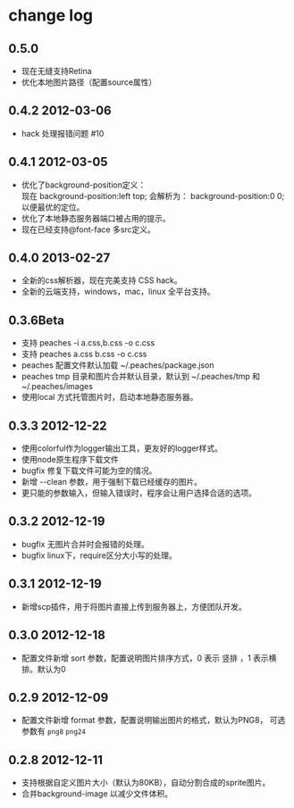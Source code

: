 # change log

## 0.5.0
* 现在无缝支持Retina
* 优化本地图片路径（配置source属性）

## 0.4.2 2012-03-06
* hack 处理报错问题 #10

## 0.4.1 2012-03-05
* 优化了background-position定义：  
  现在 background-position:left top; 会解析为： background-position:0 0; 以便最优的定位。
* 优化了本地静态服务器端口被占用的提示。
* 现在已经支持@font-face 多src定义。

## 0.4.0 2013-02-27
* 全新的css解析器，现在完美支持 CSS hack。
* 全新的云端支持，windows，mac，linux 全平台支持。

## 0.3.6Beta
* 支持 peaches -i a.css,b.css -o c.css
* 支持 peaches a.css b.css -o c.css
* peaches 配置文件默认加载 ~/.peaches/package.json
* peaches tmp 目录和图片合并默认目录，默认到 ~/.peaches/tmp 和 ~/.peaches/images
* 使用local 方式托管图片时，启动本地静态服务器。

## 0.3.3 2012-12-22
* 使用colorful作为logger输出工具，更友好的logger样式。
* 使用node原生程序下载文件
* bugfix 修复下载文件可能为空的情况。
* 新增 --clean 参数，用于强制下载已经缓存的图片。
* 更只能的参数输入，但输入错误时，程序会让用户选择合适的选项。

## 0.3.2 2012-12-19
* bugfix 无图片合并时会报错的处理。
* bugfix linux下，require区分大小写的处理。

## 0.3.1 2012-12-19
* 新增scp插件，用于将图片直接上传到服务器上，方便团队开发。

## 0.3.0 2012-12-18
* 配置文件新增 sort 参数，配置说明图片排序方式，0 表示 竖排 ，1 表示横排。默认为0

## 0.2.9 2012-12-09

* 配置文件新增 format 参数，配置说明输出图片的格式，默认为PNG8， 可选参数有 `png8` `png24`

## 0.2.8 2012-12-11

* 支持根据自定义图片大小（默认为80KB），自动分割合成的sprite图片。
* 合并background-image 以减少文件体积。
